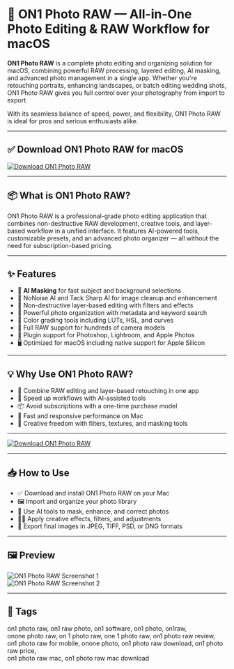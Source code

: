 # 📸 ON1 Photo RAW — All-in-One Photo Editing & RAW Workflow for macOS

**ON1 Photo RAW** is a complete photo editing and organizing solution for macOS, combining powerful RAW processing, layered editing, AI masking, and advanced photo management in a single app. Whether you're retouching portraits, enhancing landscapes, or batch editing wedding shots, ON1 Photo RAW gives you full control over your photography from import to export.

With its seamless balance of speed, power, and flexibility, ON1 Photo RAW is ideal for pros and serious enthusiasts alike.

---

## ✅ Download ON1 Photo RAW for macOS  
[![Download ON1 Photo RAW](https://img.shields.io/badge/Download-ON1_Photo_RAW-blueviolet)](#)

---

## 📦 What is ON1 Photo RAW?

ON1 Photo RAW is a professional-grade photo editing application that combines non-destructive RAW development, creative tools, and layer-based workflow in a unified interface. It features AI-powered tools, customizable presets, and an advanced photo organizer — all without the need for subscription-based pricing.

---

## ✨ Features

- 🧠 **AI Masking** for fast subject and background selections  
- 🧹 NoNoise AI and Tack Sharp AI for image cleanup and enhancement  
- 🧩 Non-destructive layer-based editing with filters and effects  
- 📂 Powerful photo organization with metadata and keyword search  
- 🎯 Color grading tools including LUTs, HSL, and curves  
- 📸 Full RAW support for hundreds of camera models  
- 🔄 Plugin support for Photoshop, Lightroom, and Apple Photos  
- 🖥️ Optimized for macOS including native support for Apple Silicon  

---

## 💡 Why Use ON1 Photo RAW?

- 🔄 Combine RAW editing and layer-based retouching in one app  
- 🧠 Speed up workflows with AI-assisted tools  
- 📦 Avoid subscriptions with a one-time purchase model  
- 🚀 Fast and responsive performance on Mac  
- 🎨 Creative freedom with filters, textures, and masking tools  

---

[![Download ON1 Photo RAW](https://img.shields.io/badge/Download-ON1_Photo_RAW-blueviolet)](#)

---

## 📥 How to Use

- ✅ Download and install ON1 Photo RAW on your Mac  
- 🖼️ Import and organize your photo library  
- 🧠 Use AI tools to mask, enhance, and correct photos  
- 🧑‍🎨 Apply creative effects, filters, and adjustments  
- 💾 Export final images in JPEG, TIFF, PSD, or DNG formats  

---

## 🖼️ Preview

![ON1 Photo RAW Screenshot 1](https://ononesoft.cachefly.net/images/home/photo-raw-2025-ui-after.jpg)  
![ON1 Photo RAW Screenshot 2](https://encrypted-tbn0.gstatic.com/images?q=tbn:ANd9GcQ3A8cRoIunZKi-HT0q3KNeJdjtZFP8I3lgUA&s)

---

## 📌 Tags

on1 photo raw, on1 raw photo, on1 software, on1 photo, on1raw,  
onone photo raw, on 1 photo raw, one 1 photo raw, on1 photo raw review,  
on1 photo raw for mobile, onone photo, on1 photo raw download, on1 photo raw price,  
on1 photo raw mac, on1 photo raw mac download
